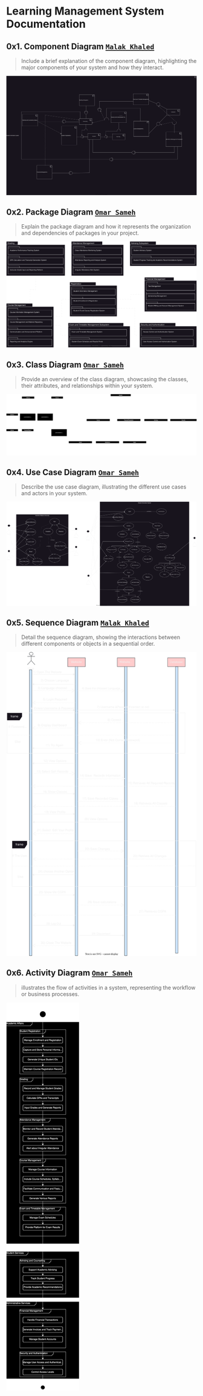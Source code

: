 # Learning Management System Documentation 

## 0x1. Component Diagram [`Malak Khaled`](https://github.com/Malak-Khaled)
> Include a brief explanation of the component diagram, highlighting the major components of your system and how they interact.

![Component Diagram](./ComponentDiagram.svg)

## 0x2. Package Diagram [`Omar Sameh`](https://github.com/O-sameh)
> Explain the package diagram and how it represents the organization and dependencies of packages in your project.

![Package Diagram](./PackageDiagram.svg)

## 0x3. Class Diagram [`Omar Sameh`](https://github.com/O-sameh)
> Provide an overview of the class diagram, showcasing the classes, their attributes, and relationships within your system.

![Class Diagram](./ClassDiagram.svg)

## 0x4. Use Case Diagram [`Omar Sameh`](https://github.com/O-sameh)
> Describe the use case diagram, illustrating the different use cases and actors in your system.

![Use Case Diagram](./UseCaseDiagram.svg) 

## 0x5. Sequence Diagram [`Malak Khaled`](https://github.com/Malak-Khaled)
> Detail the sequence diagram, showing the interactions between different components or objects in a sequential order.

![Sequence Diagram](./SequenceDiagram.svg)


## 0x6. Activity Diagram [`Omar Sameh`](https://github.com/O-sameh)
> illustrates the flow of activities in a system, representing the workflow or business processes.

![Activity Diagram](./ActivityDiagram.svg)

